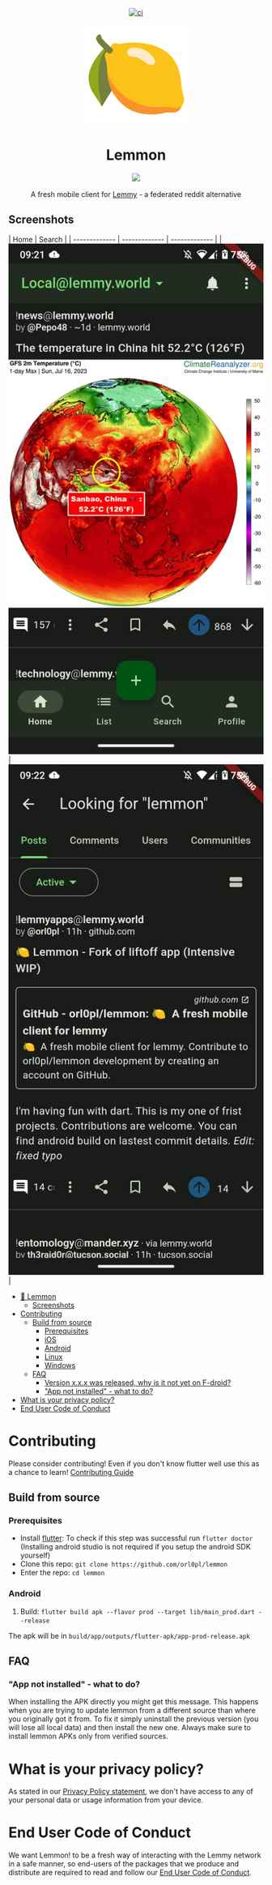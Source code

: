 <div align="center">

[![ci](https://github.com/orl0pl/lemmon/actions/workflows/main.yml/badge.svg)](https://github.com/orl0pl/lemmon/actions/workflows/main.yml)


<img width=200px height=200px src="https://raw.githubusercontent.com/orl0pl/lemmon/master/assets/app_icon.png"/>

# Lemmon

[<img src="https://raw.githubusercontent.com/andOTP/andOTP/master/assets/badges/get-it-on-github.png" height="80">](https://github.com/orl0pl/lemmon/releases/latest)

A fresh mobile client for [Lemmy](https://github.com/LemmyNet/lemmy) - a federated reddit alternative
</div>

## Screenshots

| Home     | Search         |
| ------------- | ------------- |  ------------- |
| ![Home screenshot](https://raw.githubusercontent.com/orl0pl/lemmon/7ef45adc754a2357b317d125e0ee666d0c094f78/screenshots/homegreen.jpeg)  | ![7788ed7b-2054-4b93-afbf-dda3fe80c2e8](https://raw.githubusercontent.com/orl0pl/lemmon/7ef45adc754a2357b317d125e0ee666d0c094f78/screenshots/searchgreen.jpeg)  |

- [🍋 Lemmon](#liftoff)
  - [Screenshots](#screenshots)
- [Contributing](#contributing)
  - [Build from source](#build-from-source)
    - [Prerequisites](#prerequisites)
    - [iOS](#ios)
    - [Android](#android)
    - [Linux](#linux)
    - [Windows](#windows)
  - [FAQ](#faq)
    - [Version x.x.x was released, why is it not yet on F-droid?](#version-xxx-was-released-why-is-it-not-yet-on-f-droid)
    - ["App not installed" - what to do?](#app-not-installed---what-to-do)
- [What is your privacy policy?](#what-is-your-privacy-policy)
- [End User Code of Conduct](#end-user-code-of-conduct)

# Contributing

Please consider contributing! Even if you don't know flutter well use this as a chance to learn! [Contributing Guide](CONTRIBUTING.md)


## Build from source

### Prerequisites

- Install [flutter](https://flutter.dev/docs/get-started/install): To check if this step was successful run `flutter doctor` (Installing android studio is not required if you setup the android SDK yourself)
- Clone this repo: `git clone https://github.com/orl0pl/lemmon`
- Enter the repo: `cd lemmon`

### Android

1. Build: `flutter build apk --flavor prod --target lib/main_prod.dart --release`

The apk will be in `build/app/outputs/flutter-apk/app-prod-release.apk`


## FAQ

### "App not installed" - what to do?

When installing the APK directly you might get this message. This happens when you are trying to update lemmon from a different source than where you originally got it from. To fix it simply uninstall the previous version (you will lose all local data) and then install the new one. Always make sure to install lemmon APKs only from verified sources.

# What is your privacy policy?

As stated in our [Privacy Policy statement](PRIVACY_POLICY.md), we don't have access to any of your personal data or usage information from your device.

# End User Code of Conduct

We want Lemmon! to be a fresh way of interacting with the Lemmy network in a safe manner, so end-users of the packages that we produce and distribute are required to read and follow our [End User Code of Conduct](CODE_OF_CONDUCT.md).